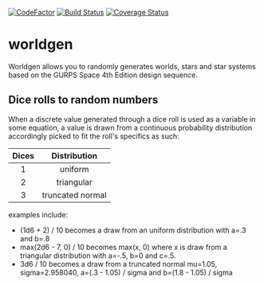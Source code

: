 [![CodeFactor](https://www.codefactor.io/repository/github/vialdj/worldgen/badge/master?s=dce5f6dc560c4ed1e7f9a31a4bbb7231532176d1)](https://www.codefactor.io/repository/github/vialdj/worldgen/overview/master)
[![Build Status](https://travis-ci.com/vialdj/worldgen.svg?token=qyErTtyxDDzuR3xx3yks&branch=master)](https://travis-ci.com/vialdj/worldgen)
[![Coverage Status](https://coveralls.io/repos/github/vialdj/worldgen/badge.svg?branch=master&t=zTOnZw)](https://coveralls.io/github/vialdj/worldgen?branch=master)

# worldgen
Worldgen allows you to randomly generates worlds, stars and star systems based on the GURPS Space 4th Edition design sequence.

## Dice rolls to random numbers
When a discrete value generated through a dice roll is used as a variable in some equation, a value is drawn from a continuous probability distribution accordingly picked to fit the roll's specifics as such:

| Dices  | Distribution |
|:-:|:-:|
| 1 | uniform |
| 2 | triangular |
| 3 | truncated normal |

examples include:
* (1d6 + 2) / 10 becomes a draw from an uniform distribution with a=.3 and b=.8
* max(2d6 - 7, 0) / 10 becomes max(x, 0) where x is draw from a triangular distribution with a=-.5, b=0 and c=.5.
*  3d6 / 10 becomes a draw from a truncated normal mu=1.05, sigma=2.958040, a=(.3 - 1.05) / sigma and b=(1.8 - 1.05) / sigma